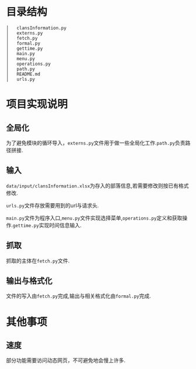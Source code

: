 # 目录结构
```
│   clansInformation.py
│   externs.py
│   fetch.py
│   formal.py
│   gettime.py
│   main.py
│   menu.py
│   operations.py
│   path.py
│   README.md
│   urls.py
```
# 项目实现说明
## 全局化
为了避免模块的循环导入，`externs.py`文件用于做一些全局化工作.`path.py`负责路径拼接.
## 输入
`data/input/clansInformation.xlsx`为存入的部落信息,若需要修改则按已有格式修改.

`urls.py`文件存放需要用到的url与请求头.

`main.py`文件为程序入口,`menu.py`文件实现选择菜单,`operations.py`定义和获取操作.`gettime.py`实现时间信息输入.
## 抓取
抓取的主体在`fetch.py`文件.
## 输出与格式化
文件的写入由`fetch.py`完成,输出与相关格式化由`formal.py`完成.
# 其他事项
## 速度
部分功能需要访问动态网页，不可避免地会慢上许多.